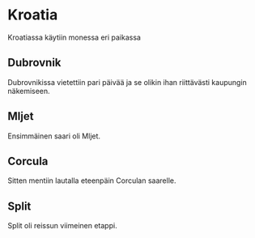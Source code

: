 # Kroatia

Kroatiassa käytiin monessa eri paikassa

## Dubrovnik

Dubrovnikissa vietettiin pari päivää ja se olikin ihan riittävästi kaupungin näkemiseen.

## Mljet
Ensimmäinen saari oli Mljet.

## Corcula

Sitten mentiin lautalla eteenpäin Corculan saarelle.

## Split

Split oli reissun viimeinen etappi.
